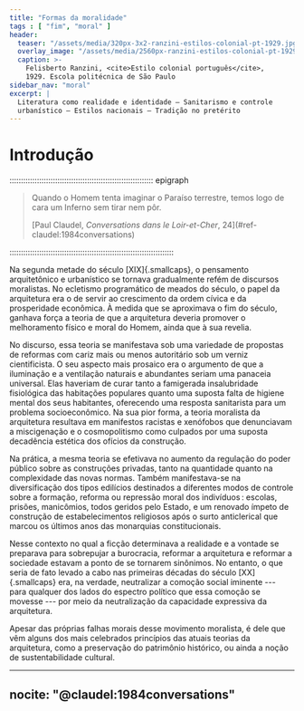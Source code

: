 ```yaml
---
title: "Formas da moralidade"
tags : [ "fim", "moral" ]
header:
  teaser: "/assets/media/320px-3x2-ranzini-estilos-colonial-pt-1929.jpg"
  overlay_image: "/assets/media/2560px-ranzini-estilos-colonial-pt-1929.jpg"
  caption: >-
    Felisberto Ranzini, <cite>Estilo colonial português</cite>,
    1929. Escola politécnica de São Paulo
sidebar_nav: "moral"
excerpt: |
  Literatura como realidade e identidade – Sanitarismo e controle
  urbanístico – Estilos nacionais – Tradição no pretérito
---
```


# Introdução #

::::::::::::::::::::::::::::::::::::::::::::::::::::::::::::::: epigraph
> Quando o Homem tenta imaginar o Paraíso terrestre,
> temos logo de cara um Inferno sem tirar nem pôr.
>
> <footer class="blockquote-footer">
> [Paul Claudel, <cite>Conversations dans le Loir-et-Cher</cite>, 24](#ref-claudel:1984conversations)
> </footer>
::::::::::::::::::::::::::::::::::::::::::::::::::::::::::::::::::::::::

Na segunda metade do século [XIX]{.smallcaps},
o pensamento arquitetônico e urbanístico se tornava
gradualmente refém de discursos moralistas.
No ecletismo programático de meados do século,
o papel da arquitetura era o de servir ao crescimento
da ordem cívica e da prosperidade econômica.
À medida que se aproximava o fim do século,
ganhava força a teoria de que a arquitetura deveria promover
o melhoramento físico e moral do Homem, ainda que à sua revelia.

No discurso, essa teoria se manifestava sob uma variedade de
propostas de reformas com cariz mais ou menos autoritário sob
um verniz cientificista.
O seu aspecto mais prosaico era o argumento de que a iluminação e a
ventilação naturais e abundantes seriam uma panaceia universal.
Elas haveriam de curar tanto
a famigerada insalubridade fisiológica das habitações populares
quanto uma suposta falta de higiene mental dos seus habitantes,
oferecendo uma resposta sanitarista para um problema socioeconômico.
Na sua pior forma, a teoria moralista da arquitetura resultava em
manifestos racistas e xenófobos que denunciavam a miscigenação e
o cosmopolitismo como culpados por uma suposta decadência estética
dos ofícios da construção.

Na prática, a mesma teoria se efetivava no aumento da regulação
do poder público sobre as construções privadas,
tanto na quantidade quanto na complexidade das novas normas.
Também manifestava-se na diversificação dos tipos edilícios
destinados a diferentes modos de controle sobre a formação,
reforma ou repressão moral dos indivíduos :
escolas, prisões, manicômios, todos geridos pelo Estado,
e um renovado ímpeto de construção de estabelecimentos religiosos após
o surto anticlerical que marcou os últimos anos das monarquias
constitucionais.

Nesse contexto no qual a ficção determinava a realidade e
a vontade se preparava para sobrepujar a burocracia,
reformar a arquitetura e reformar a sociedade estavam
a ponto de se tornarem sinônimos.
No entanto, o que seria de fato levado a cabo nas primeiras décadas do
século [XX]{.smallcaps} era, na verdade,
neutralizar a comoção social iminente ---
para qualquer dos lados do espectro político que essa comoção se movesse
--- por meio da neutralização da capacidade expressiva da arquitetura.

Apesar das próprias falhas morais desse movimento moralista,
é dele que vêm alguns dos mais celebrados princípios
das atuais teorias da arquitetura,
como a preservação do patrimônio histórico, ou ainda a noção
de sustentabilidade cultural.

---
nocite: "@claudel:1984conversations"
---

